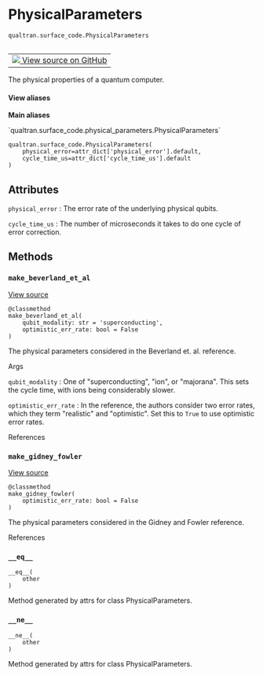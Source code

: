 # PhysicalParameters
`qualtran.surface_code.PhysicalParameters`


<table class="tfo-notebook-buttons tfo-api nocontent" align="left">
<td>
  <a target="_blank" href="https://github.com/quantumlib/Qualtran/blob/main/qualtran/surface_code/physical_parameters.py#L18-L90">
    <img src="https://www.tensorflow.org/images/GitHub-Mark-32px.png" />
    View source on GitHub
  </a>
</td>
</table>



The physical properties of a quantum computer.

<section class="expandable">
  <h4 class="showalways">View aliases</h4>
  <p>
<b>Main aliases</b>
<p>`qualtran.surface_code.physical_parameters.PhysicalParameters`</p>
</p>
</section>

<pre class="devsite-click-to-copy prettyprint lang-py tfo-signature-link">
<code>qualtran.surface_code.PhysicalParameters(
    physical_error=attr_dict[&#x27;physical_error&#x27;].default,
    cycle_time_us=attr_dict[&#x27;cycle_time_us&#x27;].default
)
</code></pre>



<!-- Placeholder for "Used in" -->




<h2 class="add-link">Attributes</h2>

`physical_error`<a id="physical_error"></a>
: The error rate of the underlying physical qubits.

`cycle_time_us`<a id="cycle_time_us"></a>
: The number of microseconds it takes to do one cycle of error correction.




## Methods

<h3 id="make_beverland_et_al"><code>make_beverland_et_al</code></h3>

<a target="_blank" class="external" href="https://github.com/quantumlib/Qualtran/blob/main/qualtran/surface_code/physical_parameters.py#L31-L76">View source</a>

<pre class="devsite-click-to-copy prettyprint lang-py tfo-signature-link">
<code>@classmethod</code>
<code>make_beverland_et_al(
    qubit_modality: str = &#x27;superconducting&#x27;,
    optimistic_err_rate: bool = False
)
</code></pre>

The physical parameters considered in the Beverland et. al. reference.


Args

`qubit_modality`
: One of "superconducting", "ion", or "majorana". This sets the
  cycle time, with ions being considerably slower.

`optimistic_err_rate`
: In the reference, the authors consider two error rates, which
  they term "realistic" and "optimistic". Set this to `True` to use optimistic
  error rates.




References




<h3 id="make_gidney_fowler"><code>make_gidney_fowler</code></h3>

<a target="_blank" class="external" href="https://github.com/quantumlib/Qualtran/blob/main/qualtran/surface_code/physical_parameters.py#L78-L90">View source</a>

<pre class="devsite-click-to-copy prettyprint lang-py tfo-signature-link">
<code>@classmethod</code>
<code>make_gidney_fowler(
    optimistic_err_rate: bool = False
)
</code></pre>

The physical parameters considered in the Gidney and Fowler reference.


References




<h3 id="__eq__"><code>__eq__</code></h3>

<pre class="devsite-click-to-copy prettyprint lang-py tfo-signature-link">
<code>__eq__(
    other
)
</code></pre>

Method generated by attrs for class PhysicalParameters.


<h3 id="__ne__"><code>__ne__</code></h3>

<pre class="devsite-click-to-copy prettyprint lang-py tfo-signature-link">
<code>__ne__(
    other
)
</code></pre>

Method generated by attrs for class PhysicalParameters.




